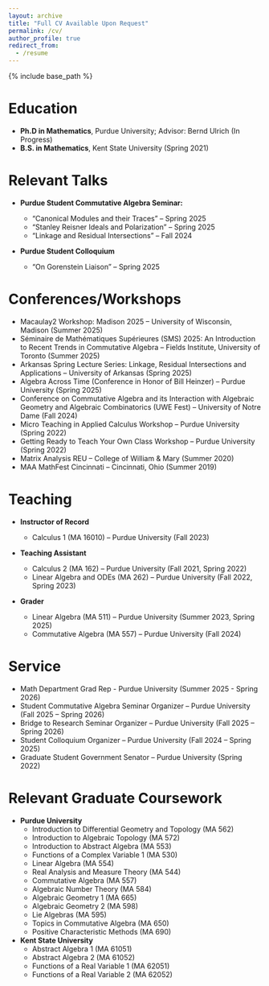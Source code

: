 ```yaml
---
layout: archive
title: "Full CV Available Upon Request"
permalink: /cv/
author_profile: true
redirect_from:
  - /resume
---
```


{% include base_path %}

Education
======
* **Ph.D in Mathematics**, Purdue University; Advisor: Bernd Ulrich (In Progress)
* **B.S. in Mathematics**, Kent State University (Spring 2021)

Relevant Talks
======
* **Purdue Student Commutative Algebra Seminar:**
  * “Canonical Modules and their Traces” – Spring 2025
  * “Stanley Reisner Ideals and Polarization” – Spring 2025
  * “Linkage and Residual Intersections” – Fall 2024

* **Purdue Student Colloquium**
  * “On Gorenstein Liaison” – Spring 2025

Conferences/Workshops
======
* Macaulay2 Workshop: Madison 2025 – University of Wisconsin, Madison (Summer 2025)
* Séminaire de Mathématiques Supérieures (SMS) 2025: An Introduction to Recent Trends in Commutative Algebra – Fields Institute, University of Toronto (Summer 2025)
* Arkansas Spring Lecture Series: Linkage, Residual Intersections and Applications – University of Arkansas (Spring 2025)
* Algebra Across Time (Conference in Honor of Bill Heinzer) – Purdue University (Spring 2025)
* Conference on Commutative Algebra and its Interaction with Algebraic Geometry and Algebraic Combinatorics (UWE Fest) – University of Notre Dame (Fall 2024)
* Micro Teaching in Applied Calculus Workshop – Purdue University (Spring 2022)
* Getting Ready to Teach Your Own Class Workshop – Purdue University (Spring 2022)
* Matrix Analysis REU – College of William & Mary (Summer 2020)
* MAA MathFest Cincinnati – Cincinnati, Ohio (Summer 2019)

Teaching
======
* **Instructor of Record**
  * Calculus 1 (MA 16010) – Purdue University (Fall 2023)
    
* **Teaching Assistant**
  * Calculus 2 (MA 162) – Purdue University (Fall 2021, Spring 2022)
  * Linear Algebra and ODEs (MA 262) – Purdue University (Fall 2022, Spring 2023)

* **Grader**
  * Linear Algebra (MA 511) – Purdue University (Summer 2023, Spring 2025)
  * Commutative Algebra (MA 557) – Purdue University (Fall 2024)

Service
======
* Math Department Grad Rep - Purdue University (Summer 2025 - Spring 2026) 
* Student Commutative Algebra Seminar Organizer – Purdue University (Fall 2025 – Spring 2026)
* Bridge to Research Seminar Organizer – Purdue University (Fall 2025 – Spring 2026)
* Student Colloquium Organizer – Purdue University (Fall 2024 – Spring 2025)
* Graduate Student Government Senator – Purdue University (Spring 2022)

Relevant Graduate Coursework
======
* **Purdue University**
  * Introduction to Differential Geometry and Topology (MA 562)
  * Introduction to Algebraic Topology (MA 572)
  * Introduction to Abstract Algebra (MA 553)
  * Functions of a Complex Variable 1 (MA 530)
  * Linear Algebra (MA 554)
  * Real Analysis and Measure Theory (MA 544)
  * Commutative Algebra (MA 557)
  * Algebraic Number Theory (MA 584)
  * Algebraic Geometry 1 (MA 665)
  * Algebraic Geometry 2 (MA 598)
  * Lie Algebras (MA 595)
  * Topics in Commutative Algebra (MA 650)
  * Positive Characteristic Methods (MA 690)
* **Kent State University**
  * Abstract Algebra 1 (MA 61051)
  * Abstract Algebra 2 (MA 61052)
  * Functions of a Real Variable 1 (MA 62051)
  * Functions of a Real Variable 2 (MA 62052)
